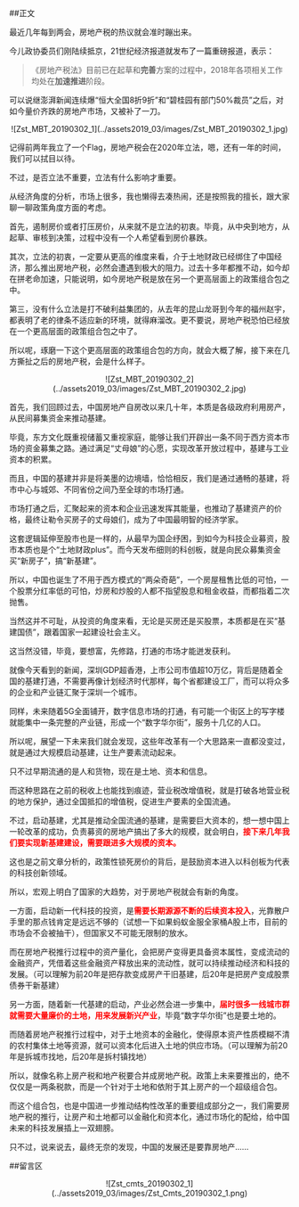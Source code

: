 ##正文

最近几年每到两会，房地产税的热议就会准时蹦出来。

今儿政协委员们刚陆续抵京，21世纪经济报道就发布了一篇重磅报道，表示：

>《房地产税法》目前已在起草和**完善**方案的过程中，2018年各项相关工作均处在**加速推进**阶段。

可以说继澎湃新闻连续爆“恒大全国8折9折”和“碧桂园有部门50%裁员”之后，对如今量价齐跌的房地产市场，又被补了一刀。

 <div align="center">![Zst_MBT_20190302_1](../assets2019_03/images/Zst_MBT_20190302_1.jpg)</div>

记得前两年我立了一个Flag，房地产税会在2020年立法，嗯，还有一年的时间，我们可以拭目以待。

不过，是否立法不重要，立法有什么影响才重要。

从经济角度的分析，市场上很多，我也懒得去凑热闹，还是按照我的擅长，跟大家聊一聊政策角度方面的考虑。

首先，遏制房价或者打压房价，从来就不是立法的初衷。毕竟，从中央到地方，从起草、审核到决策，过程中没有一个人希望看到房价暴跌。

其次，立法的初衷，一定要从更高的维度来看，介于土地财政已经绑住了中国经济，那么推出房地产税，必然会遭遇到极大的阻力。过去十多年都推不动，如今却在拼老命加速，只能说明，如今房地产税是放在另一个更高层面上的政策组合包之中。

第三，没有什么立法是打不破利益集团的，从去年的昆山龙哥到今年的福州赵宇，都表明了老的律条不适应新的环境，就得麻溜改。更不要说，房地产税恐怕已经放在一个更高层面的政策组合包之中了。

所以呢，琢磨一下这个更高层面的政策组合包的方向，就会大概了解，接下来在几方撕扯之后的房地产税，会是什么样子。

 <div align="center">![Zst_MBT_20190302_2](../assets2019_03/images/Zst_MBT_20190302_2.jpg)</div>

首先，我们回顾过去，中国房地产自房改以来几十年，本质是各级政府利用房产，从民间募集资金来推动基建。

毕竟，东方文化既重视储蓄又重视家庭，能够让我们开辟出一条不同于西方资本市场的资金募集之路。通过满足“丈母娘”的心愿，实现改革开放过程中，基建与工业资本的积累。

而且，中国的基建并非是将美墨的边境墙，恰恰相反，我们是通过通畅的基建，将市中心与城郊、不同省份之间乃至全球的市场打通。

市场打通之后，汇聚起来的资本和企业迅速发挥其能量，也推动了基建资产的价格，最终让勒令买房子的丈母娘们，成为了中国最明智的经济学家。

这套逻辑延伸至股市也是一样的，从最早为国企纾困，到如今为科技企业募资，股市本质也是个“土地财政plus”。而今天发布细则的科创板，就是向民众募集资金买“新房子”，搞“新基建”。

所以，中国也诞生了不用于西方模式的“两朵奇葩”，一个房屋租售比低的可怕，一个股票分红率低的可怕，炒房和炒股的人都不指望股息和租金收益，而都指着二次抛售。

当然这并不可耻，从投资的角度来看，无论是买房还是买股票，本质都是在买“基建国债”，跟着国家一起建设社会主义。

这当然没错，毕竟，要想富，先修路，打通的市场才能迸发获利。

就像今天看到的新闻，深圳GDP超香港，上市公司市值超10万亿，背后是随着全国的基建打通，不需要再像计划经济时代那样，每个省都建设工厂，而可以将众多的企业和产业链汇聚于深圳一个城市。

同样，未来随着5G全面铺开，数字信息市场的打通，有可能一个街区上的写字楼就能集中一条完整的产业链，形成一个“数字华尔街”，服务十几亿的人口。

所以呢，展望一下未来我们就会发现，这些年改革有一个大思路来一直都没变过，就是通过大规模启动基建，让生产要素流动起来。

只不过早期流通的是人和货物，现在是土地、资本和信息。

而这种思路在之前的税收上也能找到痕迹，营业税改增值税，就是打破各地营业税的地方保护，通过全国抵扣的增值税，促进生产要素的全国流通。


不过，启动基建，尤其是推动全国流通的基建，是需要巨大资本的，想一想中国上一轮改革的成功，负责募资的房地产搞出了多大的规模，就会明白，<font color="red">**接下来几年我们要实现新基建建设，需要跟进多大规模的资本。**</font>

这也是之前文章分析的，政策性锁死房价的背后，是鼓励资本进入以科创板为代表的科技创新领域。

所以，宏观上明白了国家的大趋势，对于房地产税就会有新的角度。

一方面，启动新一代科技的投资，是<font color="red">**需要长期源源不断的后续资本投入**</font>，光靠散户手里的那点钱肯定是远远不够的（试想一下如果蚂蚁金服全家桶A股上市，目前的市场会不会被抽干），但国家又不可能无限制的放水。

而在房地产税推行过程中的资产量化，会把房产变得更具备资本属性，变成流动的金融资产，凭借着这些金融资产释放出来的流动性，就可以持续推动经济和科技的发展。（可以理解为前20年是把存款变成房产干旧基建，后20年是把房产变成股票债券干新基建）

另一方面，随着新一代基建的启动，产业必然会进一步集中，<font color="red">**届时很多一线城市群就需要大量廉价的土地，用来发展新兴产业**</font>，毕竟“数字华尔街”也是要土地的。

而随着房地产税推行过程中，对于土地资本的金融化，使得原本资产性质模糊不清的农村集体土地等资源，就可以资本化后进入土地的供应市场。（可以理解为前20年是拆城市找地，后20年是拆村镇找地）

所以，就像名称上房产税和地产税要合并成房地产税。政策上未来要推出的，绝不仅仅是一两条税款，而是一个针对于土地和依附于其上房产的一个超级组合包。

而这个组合包，也是中国进一步推动结构性改革的重要组成部分之一，我们需要房地产税的推行，让房产和土地都可以金融化和资本化，通过市场化的配给，给中国未来的科技发展插上一双翅膀。

只不过，说来说去，最终无奈的发现，中国的发展还是要靠房地产......

##留言区
 <div align="center">![Zst_cmts_20190302_1](../assets2019_03/images/Zst_Cmts_20190302_1.png)</div>